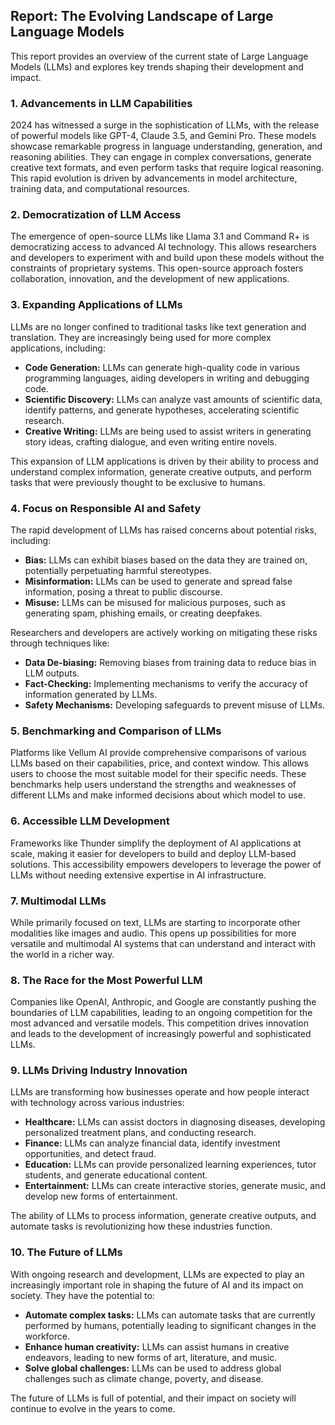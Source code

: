 ## Report: The Evolving Landscape of Large Language Models

This report provides an overview of the current state of Large Language Models (LLMs) and explores key trends shaping their development and impact.

### 1. Advancements in LLM Capabilities

2024 has witnessed a surge in the sophistication of LLMs, with the release of powerful models like GPT-4, Claude 3.5, and Gemini Pro. These models showcase remarkable progress in language understanding, generation, and reasoning abilities. They can engage in complex conversations, generate creative text formats, and even perform tasks that require logical reasoning. This rapid evolution is driven by advancements in model architecture, training data, and computational resources.

### 2. Democratization of LLM Access

The emergence of open-source LLMs like Llama 3.1 and Command R+ is democratizing access to advanced AI technology. This allows researchers and developers to experiment with and build upon these models without the constraints of proprietary systems. This open-source approach fosters collaboration, innovation, and the development of new applications.

### 3. Expanding Applications of LLMs

LLMs are no longer confined to traditional tasks like text generation and translation. They are increasingly being used for more complex applications, including:

* **Code Generation:** LLMs can generate high-quality code in various programming languages, aiding developers in writing and debugging code.
* **Scientific Discovery:** LLMs can analyze vast amounts of scientific data, identify patterns, and generate hypotheses, accelerating scientific research.
* **Creative Writing:** LLMs are being used to assist writers in generating story ideas, crafting dialogue, and even writing entire novels.

This expansion of LLM applications is driven by their ability to process and understand complex information, generate creative outputs, and perform tasks that were previously thought to be exclusive to humans.

### 4. Focus on Responsible AI and Safety

The rapid development of LLMs has raised concerns about potential risks, including:

* **Bias:** LLMs can exhibit biases based on the data they are trained on, potentially perpetuating harmful stereotypes.
* **Misinformation:** LLMs can be used to generate and spread false information, posing a threat to public discourse.
* **Misuse:** LLMs can be misused for malicious purposes, such as generating spam, phishing emails, or creating deepfakes.

Researchers and developers are actively working on mitigating these risks through techniques like:

* **Data De-biasing:** Removing biases from training data to reduce bias in LLM outputs.
* **Fact-Checking:** Implementing mechanisms to verify the accuracy of information generated by LLMs.
* **Safety Mechanisms:** Developing safeguards to prevent misuse of LLMs.

### 5. Benchmarking and Comparison of LLMs

Platforms like Vellum AI provide comprehensive comparisons of various LLMs based on their capabilities, price, and context window. This allows users to choose the most suitable model for their specific needs. These benchmarks help users understand the strengths and weaknesses of different LLMs and make informed decisions about which model to use.

### 6. Accessible LLM Development

Frameworks like Thunder simplify the deployment of AI applications at scale, making it easier for developers to build and deploy LLM-based solutions. This accessibility empowers developers to leverage the power of LLMs without needing extensive expertise in AI infrastructure.

### 7. Multimodal LLMs

While primarily focused on text, LLMs are starting to incorporate other modalities like images and audio. This opens up possibilities for more versatile and multimodal AI systems that can understand and interact with the world in a richer way.

### 8. The Race for the Most Powerful LLM

Companies like OpenAI, Anthropic, and Google are constantly pushing the boundaries of LLM capabilities, leading to an ongoing competition for the most advanced and versatile models. This competition drives innovation and leads to the development of increasingly powerful and sophisticated LLMs.

### 9. LLMs Driving Industry Innovation

LLMs are transforming how businesses operate and how people interact with technology across various industries:

* **Healthcare:** LLMs can assist doctors in diagnosing diseases, developing personalized treatment plans, and conducting research.
* **Finance:** LLMs can analyze financial data, identify investment opportunities, and detect fraud.
* **Education:** LLMs can provide personalized learning experiences, tutor students, and generate educational content.
* **Entertainment:** LLMs can create interactive stories, generate music, and develop new forms of entertainment.

The ability of LLMs to process information, generate creative outputs, and automate tasks is revolutionizing how these industries function.

### 10. The Future of LLMs

With ongoing research and development, LLMs are expected to play an increasingly important role in shaping the future of AI and its impact on society. They have the potential to:

* **Automate complex tasks:** LLMs can automate tasks that are currently performed by humans, potentially leading to significant changes in the workforce.
* **Enhance human creativity:** LLMs can assist humans in creative endeavors, leading to new forms of art, literature, and music.
* **Solve global challenges:** LLMs can be used to address global challenges such as climate change, poverty, and disease.

The future of LLMs is full of potential, and their impact on society will continue to evolve in the years to come.